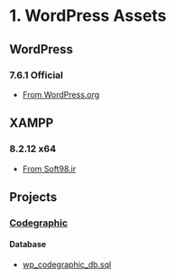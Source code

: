 # 1. WordPress Assets
## WordPress
### 7.6.1 Official
- [From WordPress.org](https://wordpress.org/wordpress-6.7.1.zip)
## XAMPP
### 8.2.12 x64
- [From Soft98.ir](https://dl2.soft98.ir/soft/x-y-z/XAMPP.8.2.12.x64.rar?1735554153)
## Projects
### [Codegraphic](https://github.com/EbtekarWeb/CodeGraphic)
#### Database
- [wp_codegraphic_db.sql](https://github.com/EbtekarWeb/Assets_Library/releases/download/wp_codegraphic_db/wp_codegraphic_db.sql)
